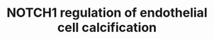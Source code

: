 ---
annotations:
- id: PW:0000004
  parent: regulatory pathway
  type: Pathway Ontology
  value: regulatory pathway
authors:
- Khanspers
- MaintBot
- Elisa
- Eweitz
citedin:
- link: PMC12106470
  title: 'Glypican-3 regulated epithelial mesenchymal transformation-related genes
    in osteosarcoma: based on comprehensive tumor microenvironment profiling (2025)'
communities: []
description: Model of NOTCH1 regulation of human endothelial cell calcification.   Proteins
  on this pathway have targeted assays available via the [CPTAC Assay Portal](https://assays.cancer.gov/available_assays?wp_id=WP3413).
last-edited: 2025-03-11
ndex: c7405918-8b66-11eb-9e72-0ac135e8bacf
organisms:
- Homo sapiens
redirect_from:
- /index.php/Pathway:WP3413
- /instance/WP3413
- /instance/WP3413_r137969
revision: r137969
schema-jsonld:
- '@context': https://schema.org/
  '@id': https://wikipathways.github.io/pathways/WP3413.html
  '@type': Dataset
  creator:
    '@type': Organization
    name: WikiPathways
  description: Model of NOTCH1 regulation of human endothelial cell calcification.   Proteins
    on this pathway have targeted assays available via the [CPTAC Assay Portal](https://assays.cancer.gov/available_assays?wp_id=WP3413).
  keywords:
  - ALPL
  - CALU
  - DLL1
  - DLL3
  - DLL4
  - FGFR3
  - GJA5
  - ITGA1
  - JAG1
  - JAG2
  - MGP
  - NOTCH1
  - PAR1
  - PLAT
  - PTHrP
  - SAT1
  - SOX6
  - VEGF
  license: CC0
  name: NOTCH1 regulation of endothelial cell calcification
seo: CreativeWork
title: NOTCH1 regulation of endothelial cell calcification
wpid: WP3413
---